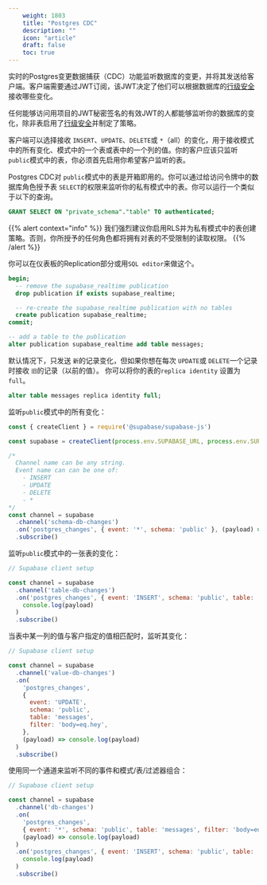 ```yaml
---
    weight: 1803
    title: "Postgres CDC"
    description: ""
    icon: "article"
    draft: false
    toc: true
---
```


实时的Postgres变更数据捕获（CDC）功能监听数据库的变更，并将其发送给客户端。客户端需要通过JWT订阅，该JWT决定了他们可以根据数据库的[行级安全](/docs/app/auth/mandates/row-level-security)接收哪些变化。

任何能够访问用项目的JWT秘密签名的有效JWT的人都能够监听你的数据库的变化，除非表启用了[行级安全](/docs/app/auth/mandates/row-level-security)并制定了策略。

客户端可以选择接收 `INSERT`、`UPDATE`、`DELETE`或 `*`（all）的变化，用于接收模式中的所有变化、模式中的一个表或表中的一个列的值。你的客户应该只监听`public`模式中的表，你必须首先启用你希望客户监听的表。

Postgres CDC对 `public`模式中的表是开箱即用的。你可以通过给访问令牌中的数据库角色授予表 `SELECT`的权限来监听你的私有模式中的表。你可以运行一个类似于以下的查询。


```sql
GRANT SELECT ON "private_schema"."table" TO authenticated;
```

{{% alert context="info" %}}
我们强烈建议你启用RLS并为私有模式中的表创建策略。否则，你所授予的任何角色都将拥有对表的不受限制的读取权限。
{{% /alert %}}

你可以在仪表板的Replication部分或用`SQL editor`来做这个。

```sql
begin;
  -- remove the supabase_realtime publication
  drop publication if exists supabase_realtime;

  -- re-create the supabase_realtime publication with no tables
  create publication supabase_realtime;
commit;

-- add a table to the publication
alter publication supabase_realtime add table messages;
```

默认情况下，只发送 `新`的记录变化，但如果你想在每次 `UPDATE`或 `DELETE`一个记录时接收 `旧`的记录（以前的值）。
你可以将你的表的`replica identity` 设置为 `full`。

```sql
alter table messages replica identity full;
```

 监听`public`模式中的所有变化：

```js
const { createClient } = require('@supabase/supabase-js')

const supabase = createClient(process.env.SUPABASE_URL, process.env.SUPABASE_KEY)

/*
  Channel name can be any string.
  Event name can can be one of:
    - INSERT
    - UPDATE
    - DELETE
    - *
*/
const channel = supabase
  .channel('schema-db-changes')
  .on('postgres_changes', { event: '*', schema: 'public' }, (payload) => console.log(payload))
  .subscribe()
```

监听`public`模式中的一张表的变化：

```js
// Supabase client setup

const channel = supabase
  .channel('table-db-changes')
  .on('postgres_changes', { event: 'INSERT', schema: 'public', table: 'messages' }, (payload) =>
    console.log(payload)
  )
  .subscribe()
```

当表中某一列的值与客户指定的值相匹配时，监听其变化：

```js
// Supabase client setup

const channel = supabase
  .channel('value-db-changes')
  .on(
    'postgres_changes',
    {
      event: 'UPDATE',
      schema: 'public',
      table: 'messages',
      filter: 'body=eq.hey',
    },
    (payload) => console.log(payload)
  )
  .subscribe()
```

使用同一个通道来监听不同的事件和模式/表/过滤器组合：

```js
// Supabase client setup

const channel = supabase
  .channel('db-changes')
  .on(
    'postgres_changes',
    { event: '*', schema: 'public', table: 'messages', filter: 'body=eq.bye' },
    (payload) => console.log(payload)
  )
  .on('postgres_changes', { event: 'INSERT', schema: 'public', table: 'users' }, (payload) =>
    console.log(payload)
  )
  .subscribe()
```


